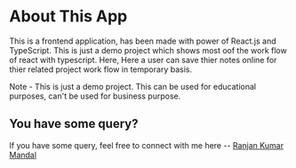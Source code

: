 # About This App

This is a frontend application, has been made with power of React.js and TypeScript. This is just a demo project which shows most oof the work flow of react with typescript. Here, Here a user can save thier notes online for thier related project work flow in temporary basis.

Note - This is just a demo project. This can be used for educational purposes, can't be used for business purpose.

## You have some query?

If you have some query, feel free to connect with me here -- [Ranjan Kumar Mandal](https://www.linkedin.com/in/ranjan-kumar-m-818367158/)
